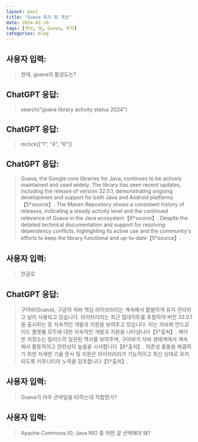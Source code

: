 ```yaml
---
layout: post
title: "Guava 유지 및 개선"
date: 2024-02-19
tags: [개선, 및, Guava, 유지]
categories: blog
---
```


## 사용자 입력:
> 현재, guava의 활성도는?

## ChatGPT 응답:
> search("guava library activity status 2024")

## ChatGPT 응답:
> mclick(["1", "4", "6"])

## ChatGPT 응답:
> Guava, the Google core libraries for Java, continues to be actively maintained and used widely. The library has seen recent updates, including the release of version 32.0.1, demonstrating ongoing development and support for both Java and Android platforms【5†source】. The Maven Repository shows a consistent history of releases, indicating a steady activity level and the continued relevance of Guava in the Java ecosystem【6†source】. Despite the detailed technical documentation and support for resolving dependency conflicts, highlighting its active use and the community's efforts to keep the library functional and up-to-date【5†source】.

## 사용자 입력:
> 한글로

## ChatGPT 응답:
> 구아바(Guava), 구글의 자바 핵심 라이브러리는 계속해서 활발하게 유지 관리되고 널리 사용되고 있습니다. 라이브러리는 최근 업데이트를 포함하여 버전 32.0.1을 출시하는 등 지속적인 개발과 지원을 보여주고 있습니다. 이는 자바와 안드로이드 플랫폼 모두에 대한 지속적인 개발과 지원을 나타냅니다【5†출처】. 메이븐 저장소는 릴리스의 일관된 역사를 보여주며, 구아바가 자바 생태계에서 계속해서 활동적이고 관련성이 높음을 시사합니다【6†출처】. 의존성 충돌을 해결하기 위한 자세한 기술 문서 및 지원은 라이브러리가 기능적이고 최신 상태로 유지되도록 커뮤니티의 노력을 강조합니다【5†출처】.

## 사용자 입력:
> Guava가 아주 큰파일을 IO하는데 적합한가?

## 사용자 입력:
>  Apache Commons IO, Java NIO 중 어떤 걸 선택해야 돼?

